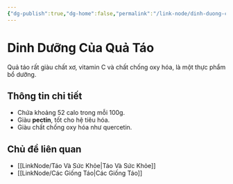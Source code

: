 ```yaml
---
{"dg-publish":true,"dg-home":false,"permalink":"/link-node/dinh-duong-cua-qua-tao/","dgPassFrontmatter":true,"noteIcon":"","created":"2025-01-01T22:22:41.711+07:00","updated":"2025-01-01T22:36:35.710+07:00"}
---
```


# Dinh Dưỡng Của Quả Táo
Quả táo rất giàu chất xơ, vitamin C và chất chống oxy hóa, là một thực phẩm bổ dưỡng.

## Thông tin chi tiết
- Chứa khoảng 52 calo trong mỗi 100g.
- Giàu **pectin**, tốt cho hệ tiêu hóa.
- Giàu chất chống oxy hóa như quercetin.

## Chủ đề liên quan
- [[LinkNode/Táo Và Sức Khỏe\|Táo Và Sức Khỏe]]
- [[LinkNode/Các Giống Táo\|Các Giống Táo]]


